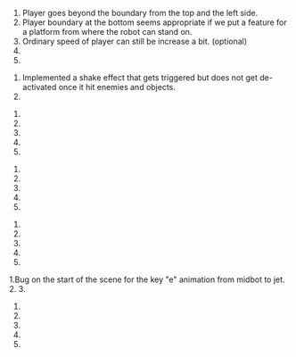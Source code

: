 <!--PLAYER MOVEMENT-->
1. Player goes beyond the boundary from the top and the left side.
2. Player boundary at the bottom seems appropriate if we put a feature for a platform from where 
the robot can stand on. 
3. Ordinary speed of player can still be increase a bit. (optional)
4. 
5.

<!--LASER FIRE-->
1. Implemented a shake effect that gets triggered but does not get de-activated once it hit enemies and objects.
2.

<!--REDSPACESHIP MOVEMENT-->
1.
2.
3.
4.
5.


<!--USER INTERFACE-->
1.
2.
3.
4.
5.

<!--SOUNDS-->
1.
2.
3.
4.
5.

<!--SOLVE TEMPLATE-->
1.Bug on the start of the scene for the key "e" animation from midbot to jet.
2. 
3.


<!--BUG NOTES TEMPLATE-->
1.
2.
3.
4.
5.



